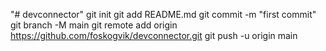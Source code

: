 "# devconnector"  git init git add README.md git commit -m "first commit" git branch -M main git remote add origin https://github.com/foskogvik/devconnector.git git push -u origin main
